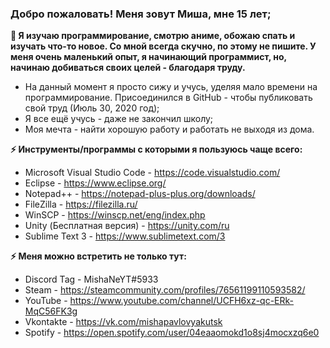 ### Добро пожаловать! Меня зовут Миша, мне 15 лет;

**🤔 Я изучаю программирование, смотрю аниме, обожаю спать и изучать что-то новое. Со мной всегда скучно, по этому не пишите. У меня очень маленький опыт, я начинающий программист, но, начинаю добиваться своих целей - благодаря труду.**

- На данный момент я просто сижу и учусь, уделяя мало времени на программирование. Присоединился в GitHub - чтобы публиковать свой труд (Июль 30, 2020 год);
- Я все ещё учусь - даже не закончил школу;
- Моя мечта - найти хорошую работу и работать не выходя из дома.

**⚡ Инструменты/программы с которыми я пользуюсь чаще всего:**
- Microsoft Visual Studio Code - https://code.visualstudio.com/
- Eclipse - https://www.eclipse.org/
- Notepad++ - https://notepad-plus-plus.org/downloads/
- FileZilla - https://filezilla.ru/
- WinSCP - https://winscp.net/eng/index.php
- Unity (Бесплатная версия) - https://unity.com/ru
- Sublime Text 3 - https://www.sublimetext.com/3

**⚡ Меня можно встретить не только тут:**
- Discord Tag - MishaNeYT#5933
- Steam - https://steamcommunity.com/profiles/76561199110593582/
- YouTube - https://www.youtube.com/channel/UCFH6xz-qc-ERk-MqC56FK3g
- Vkontakte - https://vk.com/mishapavlovyakutsk
- Spotify - https://open.spotify.com/user/04eaaomokd1o8sj4mocxzq6e0

<!--
**MishaNeYT/MishaNeYT** is a ✨ _special_ ✨ repository because its `README.md` (this file) appears on your GitHub profile.

Here are some ideas to get you started:

- 🔭 I’m currently working on ...
- 🌱 I’m currently learning ...
- 👯 I’m looking to collaborate on ...
- 🤔 I’m looking for help with ...
- 💬 Ask me about ...
- 📫 How to reach me: ...
- 😄 Pronouns: ...
- ⚡ Fun fact: ...
-->
